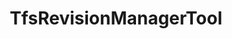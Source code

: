 ---
optionsClassName: TfsRevisionManagerToolOptions
optionsClassFullName: MigrationTools.Tools.TfsRevisionManagerToolOptions
configurationSamples:
- name: defaults
  order: 2
  description: 
  code: >-
    {
      "MigrationTools": {
        "Version": "16.0",
        "CommonTools": {
          "TfsRevisionManagerTool": {
            "Enabled": "True",
            "MaxRevisions": "0",
            "ReplayRevisions": "True"
          }
        }
      }
    }
  sampleFor: MigrationTools.Tools.TfsRevisionManagerToolOptions
- name: sample
  order: 1
  description: 
  code: >-
    {
      "MigrationTools": {
        "Version": "16.0",
        "CommonTools": {
          "TfsRevisionManagerTool": {
            "Enabled": "True",
            "MaxRevisions": "0",
            "ReplayRevisions": "True"
          }
        }
      }
    }
  sampleFor: MigrationTools.Tools.TfsRevisionManagerToolOptions
- name: classic
  order: 3
  description: 
  code: >-
    {
      "$type": "TfsRevisionManagerToolOptions",
      "Enabled": true,
      "ReplayRevisions": true,
      "MaxRevisions": 0
    }
  sampleFor: MigrationTools.Tools.TfsRevisionManagerToolOptions
description: The TfsRevisionManagerTool manipulates the revisions of a work item to reduce the number of revisions that are migrated.
className: TfsRevisionManagerTool
typeName: Tools
architecture: 
options:
- parameterName: Enabled
  type: Boolean
  description: If set to `true` then the tool will run. Set to `false` and the processor will not run.
  defaultValue: missing XML code comments
- parameterName: MaxRevisions
  type: Int32
  description: Sets the maximum number of revisions that will be migrated. "First + Last N = Max". If this was set to 5 and there were 10 revisions you would get the first 1 (creation) and the latest 4 migrated.
  defaultValue: 0
- parameterName: ReplayRevisions
  type: Boolean
  description: You can choose to migrate the tip only (a single write) or all of the revisions (many writes). If you are setting this to `false` to migrate only the tip then you should set `BuildFieldTable` to `true`.
  defaultValue: true
status: missing XML code comments
processingTarget: missing XML code comments
classFile: src/MigrationTools.Clients.TfsObjectModel/Tools/TfsRevisionManagerTool.cs
optionsClassFile: src/MigrationTools.Clients.TfsObjectModel/Tools/TfsRevisionManagerToolOptions.cs

redirectFrom:
- /Reference/Tools/TfsRevisionManagerToolOptions/
layout: reference
toc: true
permalink: /Reference/Tools/TfsRevisionManagerTool/
title: TfsRevisionManagerTool
categories:
- Tools
- 
topics:
- topic: notes
  path: /docs/Reference/Tools/TfsRevisionManagerTool-notes.md
  exists: false
  markdown: ''
- topic: introduction
  path: /docs/Reference/Tools/TfsRevisionManagerTool-introduction.md
  exists: false
  markdown: ''

---